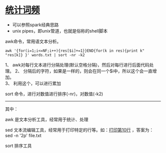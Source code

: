 # [统计词频](https://leetcode-cn.com/problems/word-frequency/submissions/)

* 可以参照spark经典思路  
* unix pipes，即unix管道，也就是俗称的shell脚本  

awk命令，常用语文本分析。  

```
awk '{for(i=1;i<=NF;i++){res[$i]+=1}}END{for(k in res){print k" "res[k]} }' words.txt | sort -nr -k2
```

1、 awk对每行文本进行分隔处理(默认空格分隔)，然后对每行进行后面代码处理。
2、 分隔后的字符，如果是一样的，则会在同一个$i中，所以这个会一直增加。  
3、 利用这个，可以进行累加  

sort 命令，进行对数值进行排序(-nr)，对数值(-k2)
***

其中：

awk 是文本分析工具，经常用于统计、处理  

sed 文本流编辑工具，经常用于打印特定的行等。如：[打印第10行](https://leetcode-cn.com/problems/tenth-line/) ，答案为：sed -n '2p' file.txt  

sort 排序工具  